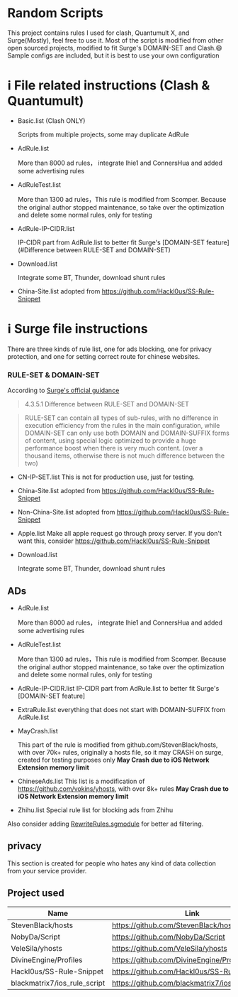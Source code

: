 # Random Scripts
This project contains rules I used for clash, Quantumult X, and Surge(Mostly), feel free to use it.
Most of the script is modified from other open sourced projects, modified to fit Surge's DOMAIN-SET and Clash.😄
Sample configs are included, but it is best to use your own configuration

# ℹ️ File related instructions (Clash & Quantumult)

- Basic.list (Clash ONLY)

  Scripts from multiple projects, some may duplicate AdRule

- AdRule.list

  More than 8000 ad rules， integrate lhie1 and ConnersHua and added some advertising rules

- AdRuleTest.list 

  More than 1300 ad rules，This rule is modified from Scomper. Because the original author stopped maintenance, so take over the optimization and delete some normal rules, only for testing

- AdRule-IP-CIDR.list 

  IP-CIDR part from AdRule.list to better fit Surge's [DOMAIN-SET feature](#Difference between RULE-SET and DOMAIN-SET)

- Download.list 

  Integrate some BT, Thunder, download shunt rules

- China-Site.list
  adopted from https://github.com/Hackl0us/SS-Rule-Snippet

# ℹ️ Surge file instructions
There are three kinds of rule list, one for ads blocking, one for privacy protection, and one for setting correct route for chinese websites. 

### RULE-SET & DOMAIN-SET

According to [Surge's official guidance](https://manual.nssurge.com/book/understanding-surge/en/#rule-system)

> 4.3.5.1 Difference between RULE-SET and DOMAIN-SET

> RULE-SET can contain all types of sub-rules, with no difference in execution efficiency from the rules in the main configuration, while DOMAIN-SET can only use both DOMAIN and DOMAIN-SUFFIX forms of content, using special logic optimized to provide a huge performance boost when there is very much content. (over a thousand items, otherwise there is not much difference between the two)

- CN-IP-SET.list
  This is not for production use, just for testing.

- China-Site.list
  adopted from https://github.com/Hackl0us/SS-Rule-Snippet

- Non-China-Site.list
  adopted from https://github.com/Hackl0us/SS-Rule-Snippet

- Apple.list
  Make all apple request go through proxy server.
  If you don't want this, consider https://github.com/Hackl0us/SS-Rule-Snippet

- Download.list 

  Integrate some BT, Thunder, download shunt rules
  

## ADs

- AdRule.list

  More than 8000 ad rules， integrate lhie1 and ConnersHua and added some advertising rules

- AdRuleTest.list 

  More than 1300 ad rules，This rule is modified from Scomper. Because the original author stopped maintenance, so take over the optimization and delete some normal rules, only for testing

- AdRule-IP-CIDR.list 
  IP-CIDR part from AdRule.list to better fit Surge's [DOMAIN-SET feature]

- ExtraRule.list
  everything that does not start with DOMAIN-SUFFIX from AdRule.list

- MayCrash.list

  This part of the rule is modified from github.com/StevenBlack/hosts, with over 70k+ rules, originally a hosts file, so it may CRASH on surge, created for testing purposes only
  **May Crash due to iOS Network Extension memory limit**

- ChineseAds.list
  This list is a modification of https://github.com/vokins/yhosts, with over 8k+ rules
  **May Crash due to iOS Network Extension memory limit**

- Zhihu.list
  Special rule list for blocking ads from Zhihu


Also consider adding [RewriteRules.sgmodule](https://github.com/NobyDa/Script/blob/master/Surge/Module/RewriteRules.sgmodule) for better ad filtering.

## privacy
This section is created for people who hates any kind of data collection from your service provider.

## Project used
|  Name                | Link                                     |
| ----                 |    ----                                  |
|  StevenBlack/hosts   | https://github.com/StevenBlack/hosts     |
| NobyDa/Script        | https://github.com/NobyDa/Script         |
| VeleSila/yhosts | https://github.com/VeleSila/yhosts |
| DivineEngine/Profiles | https://github.com/DivineEngine/Profiles |
| Hackl0us/SS-Rule-Snippet | https://github.com/Hackl0us/SS-Rule-Snippet|
| blackmatrix7/ios_rule_script |https://github.com/blackmatrix7/ios_rule_script/|